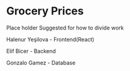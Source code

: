 # Grocery Prices
Place holder
Suggested for how to divide work

Halenur Yeşilova - Frontend(React)

Elif Bicer - Backend

Gonzalo Gamez - Database 
